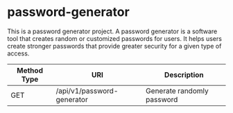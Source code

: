 # password-generator
This is a password generator project. A password generator is a software tool that creates random or customized passwords for users. It helps users create stronger passwords that provide greater security for a given type of access.

| Method Type | URI |  Description |
| ---- | ---- | ---- |
| GET | /api/v1/password-generator | Generate randomly password |


